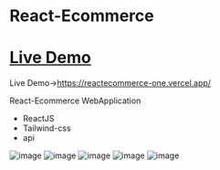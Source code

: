 # React-Ecommerce
# [Live Demo](https://reactecommerce-one.vercel.app/)

Live Demo->https://reactecommerce-one.vercel.app/



React-Ecommerce WebApplication
- ReactJS
- Tailwind-css
- api


![image](https://github.com/masudfcs1/React-Ecommerce/assets/57311382/879d2e80-6b0b-42d5-a2b8-186af91bb70a)
![image](https://github.com/masudfcs1/React-Ecommerce/assets/57311382/00805b04-30b5-4653-a470-dfde23ede9d5)
![image](https://github.com/masudfcs1/React-Ecommerce/assets/57311382/56b85779-9eed-4a91-aa72-4b50c0f4f2f6)
![image](https://github.com/masudfcs1/React-Ecommerce/assets/57311382/41df1c15-f806-4095-b337-796ebed1875e)
![image](https://github.com/masudfcs1/React-Ecommerce/assets/57311382/5df81263-9c70-4d3b-81f6-6f59c9dab9f2)

